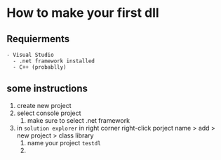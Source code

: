 # How to make your first dll 

## Requierments
    - Visual Studio 
      - .net framework installed 
      - C++ (probablly)


## some instructions 
1. create new project
2. select console project
   1. make sure to select .net framework 
3. in `solution explorer` in right corner right-click porject name > add > new project > class library 
   1. name your project `testdl`
   2. 
